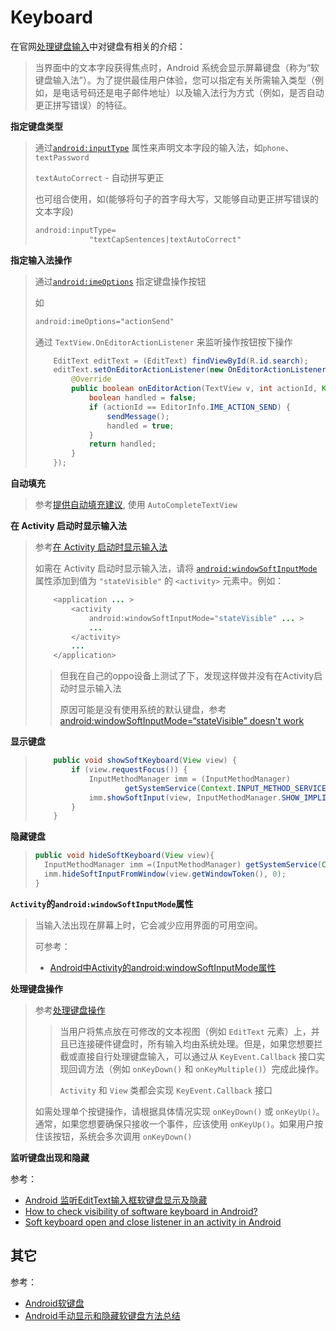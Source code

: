 # Keyboard

在官网[处理键盘输入](https://developer.android.com/training/keyboard-input)中对键盘有相关的介绍：

> 当界面中的文本字段获得焦点时，Android 系统会显示屏幕键盘（称为“软键盘输入法”）。为了提供最佳用户体验，您可以指定有关所需输入类型（例如，是电话号码还是电子邮件地址）以及输入法行为方式（例如，是否自动更正拼写错误）的特征。



**指定键盘类型**

> 通过[`android:inputType`](https://developer.android.com/reference/android/widget/TextView#attr_android:inputType) 属性来声明文本字段的输入法，如`phone`、`textPassword`
>
> `textAutoCorrect` - 自动拼写更正
>
> 也可组合使用，如(能够将句子的首字母大写，又能够自动更正拼写错误的文本字段)
>
> ```xml
> android:inputType=
>             "textCapSentences|textAutoCorrect"
> ```



**指定输入法操作**

> 通过[`android:imeOptions`](https://developer.android.com/reference/android/widget/TextView#attr_android:imeOptions) 指定键盘操作按钮
>
> 如
>
> ```xml
> android:imeOptions="actionSend"
> ```
>
> 通过 `TextView.OnEditorActionListener` 来监听操作按钮按下操作
>
> ```java
>     EditText editText = (EditText) findViewById(R.id.search);
>     editText.setOnEditorActionListener(new OnEditorActionListener() {
>         @Override
>         public boolean onEditorAction(TextView v, int actionId, KeyEvent event) {
>             boolean handled = false;
>             if (actionId == EditorInfo.IME_ACTION_SEND) {
>                 sendMessage();
>                 handled = true;
>             }
>             return handled;
>         }
>     });
> ```



**自动填充**

> 参考[提供自动填充建议](https://developer.android.com/training/keyboard-input/style#AutoComplete), 使用 `AutoCompleteTextView`



**在 Activity 启动时显示输入法**

> 参考[在 Activity 启动时显示输入法](https://developer.android.com/training/keyboard-input/visibility)
>
> 如需在 Activity 启动时显示输入法，请将 [`android:windowSoftInputMode`](https://developer.android.com/guide/topics/manifest/activity-element#wsoft) 属性添加到值为 `"stateVisible"` 的 `<activity>` 元素中。例如：
>
> ```java
>     <application ... >
>         <activity
>             android:windowSoftInputMode="stateVisible" ... >
>             ...
>         </activity>
>         ...
>     </application>
> ```
>
> > 但我在自己的oppo设备上测试了下，发现这样做并没有在Activity启动时显示输入法
> >
> > 原因可能是没有使用系统的默认键盘，参考[android:windowSoftInputMode=“stateVisible” doesn't work](https://stackoverflow.com/questions/9760048/androidwindowsoftinputmode-statevisible-doesnt-work)



**显示键盘**

> ```java
>     public void showSoftKeyboard(View view) {
>         if (view.requestFocus()) {
>             InputMethodManager imm = (InputMethodManager)
>                     getSystemService(Context.INPUT_METHOD_SERVICE);
>             imm.showSoftInput(view, InputMethodManager.SHOW_IMPLICIT);
>         }
>     }
> ```



**隐藏键盘**

> ```java
> public void hideSoftKeyboard(View view){
>   InputMethodManager imm =(InputMethodManager) getSystemService(Context.INPUT_METHOD_SERVICE);
>   imm.hideSoftInputFromWindow(view.getWindowToken(), 0);
> }
> ```



**`Activity`的`android:windowSoftInputMode`属性**

> 当输入法出现在屏幕上时，它会减少应用界面的可用空间。
>
> 可参考：
>
> + [Android中Activity的android:windowSoftInputMode属性](https://blog.csdn.net/qiutiandepaomo/article/details/84028558)



**处理键盘操作**

> 参考[处理键盘操作](https://developer.android.com/training/keyboard-input/commands)
>
> > 当用户将焦点放在可修改的文本视图（例如 `EditText` 元素）上，并且已连接硬件键盘时，所有输入均由系统处理。但是，如果您想要拦截或直接自行处理键盘输入，可以通过从 `KeyEvent.Callback` 接口实现回调方法（例如 `onKeyDown()` 和 `onKeyMultiple()`）完成此操作。
> >
> > `Activity` 和 `View` 类都会实现 `KeyEvent.Callback` 接口
>
> 如需处理单个按键操作，请根据具体情况实现 `onKeyDown()` 或 `onKeyUp()`。通常，如果您想要确保只接收一个事件，应该使用 `onKeyUp()`。如果用户按住该按钮，系统会多次调用 `onKeyDown()`



**监听键盘出现和隐藏**

参考：

+ [Android 监听EditText输入框软键盘显示及隐藏](https://blog.csdn.net/csdn_aiyang/article/details/107025875)
+ [How to check visibility of software keyboard in Android?](https://stackoverflow.com/questions/2150078/how-to-check-visibility-of-software-keyboard-in-android?noredirect=1&lq=1)
+ [Soft keyboard open and close listener in an activity in Android](https://stackoverflow.com/questions/25216749/soft-keyboard-open-and-close-listener-in-an-activity-in-android)





## 其它

参考：

+ [Android软键盘](https://blog.csdn.net/ccpat/category_5620281.html)
+ [Android手动显示和隐藏软键盘方法总结](https://blog.csdn.net/ccpat/article/details/46717573)









